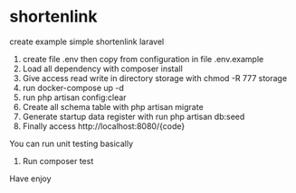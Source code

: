 # shortenlink
create example simple shortenlink laravel

1.  create file .env then copy from configuration in file .env.example
2.  Load all dependency with composer install
3.  Give access read write in directory storage with chmod -R 777 storage
4.  run docker-compose up -d
5.  run php artisan config:clear
6.  Create all schema table with php artisan migrate
7.  Generate startup data register with run php artisan db:seed
8.  Finally access http://localhost:8080/{code}

You can run unit testing basically 
1.  Run composer test

Have enjoy
